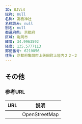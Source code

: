 ```yaml
---
ID: 0JVi4
総称: null
名称: 高樹神社
名称読み: null
別名: null
都道府県: 京都府
区域: 亀岡市
緯度: 34.9963592
経度: 135.5777113
郵便番号: 6210856
住所: 京都府亀岡市上矢田町上垣内２２−２
---
```


## その他

### 参考URL

| URL | 説明          |
| --- | ------------- |
|     | OpenStreetMap |
